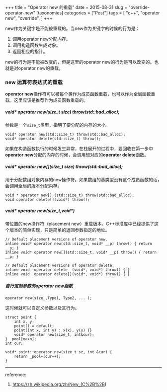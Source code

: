 +++
title = "Operator new 的重载"
date = 2015-08-31
slug = "override-operator-new"
[taxonomies]
categories =  ["Post"]
tags = [
  "c++",
  "operator new",
  "override",
]
+++

<div class="article_content" id="article_contents_inner_5939899561" dir="ltr">
						<p>new作为关键字是不能被重载的。当new作为关键字的时候的行为是：</p>

<ol><li>调用operator new分配内存。  </li>
<li>调用构造函数生成对象。  </li>
<li>返回相应的指针。</li>
</ol><p>new的行为是不能被改变的，但是这里的operator new的行为是可以改变的。也就是对operator new的重载。</p>

<h3>new 运算符表达式的重载</h3>

<p><strong>operator new</strong>操作符可以被每个类作为成员函数重载，也可以作为全局函数重载。这里应该是推荐作为成员函数重载的。</p>

<h5><strong>void* operator new(size_t size) throw(std::bad_alloc);</strong></h5>

<p>参数是一个<code>size_t</code>类型，指明了要分配的内存的大小。</p>

<pre style="max-width: 1241px; overflow: auto;"><code>void* operator new(std::size_t) throw(std::bad_alloc);
void* operator delete(std::size_t) throw();
</code></pre>

<p>如果在构造函数执行的时候发生异常，在栈展开的过程中，要回收在第一步中<strong>operator new</strong>分配的内存的时候，会调用想对应的<strong>operator delete</strong>函数。</p>

<h5><strong>void* operator new[](size_t size) throw(std::bad_alloc);</strong></h5>

<p>用于分配数组对象内存的new操作符。如果数组的基类型没有这个成员函数的话，会调用全局的版本分配内存。</p>

<pre style="max-width: 1241px; overflow: auto;"><code>void * operator new[] (std::size_t) throw(std::bad_alloc);
void operator delete[](void*) throw();
</code></pre>

<h5><strong>void* operator new(size_t,void*)</strong></h5>

<p>带位置的new操作符（placement new）重载版本。C++标准库中已经提供了这个版本的简单实现，只是简单的返回参数指定的地址。</p>

<pre style="max-width: 1241px; overflow: auto;"><code>// Default placement versions of operator new.
inline void* operator new(std::size_t, void* __p) throw() { return __p; }
inline void* operator new[](std::size_t, void* __p) throw() { return __p; }

// Default placement versions of operator delete.
inline void  operator delete  (void*, void*) throw() { }
inline void  operator delete[](void*, void*) throw() { }
</code></pre>

<h5>自行定制参数的operator new函数</h5>

<pre style="max-width: 1241px; overflow: auto;"><code>operator new(size_,Type1, Type2, ... );
</code></pre>

<p>这时候就可以自定义参数以及其行为。</p>

<pre style="max-width: 1241px; overflow: auto;"><code>struct point {
    int x, y;
    point() = default;
    point(int x, int y) : x(x), y(y) {}
    void* operator new(size_t, int&amp;cur);
} _pool[maxn];
int cur;

void* point::operator new(size_t sz, int &amp;cur) {
    return _pool+(cur++);
}
</code></pre>

<hr><p>reference:</p>

<ol><li><a href="https://zh.wikipedia.org/zh/New_(C%2B%2B" target="_blank" class="underlink bluelink" tabindex="-1">https://zh.wikipedia.org/zh/New_(C%2B%2B</a>)</li>
</ol>
					<div style="clear:both;">
					</div>